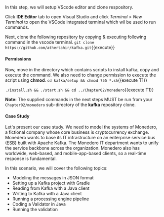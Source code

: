 In this step, we will setup VScode editor and clone respository.

Click **IDE Editor** tab to open Visual Studio and click _Terminal_ > _New Terminal_ to open the VSCode integrated terminal which wil be used to run commands.

Next, clone the following repository by copying & executing following command in the vscode terminal.
`git clone https://github.com/athertahir/kafka.git`{{execute}}

#### Permissions
Now, move in the directory which contains scripts to install kafka, copy and execute the command. We also need to change permission to execute the script using **chmod**.
`cd kafka/setup && chmod 755 *.sh`{{execute T1}} 

`./install.sh && ./start.sh && cd ../Chapter02/monedero`{{execute T1}} 

**Note:**
The supplied commands in the next steps MUST be run from your `Chapter02/monedero` sub-directory of the **kafka** repository clone.

#### Case Study
Let's present our case study. We need to model the systems of Monedero, a fictional company whose core business is cryptocurrency exchange. Monedero wants to base its IT infrastructure on an enterprise service bus (ESB) built with Apache Kafka. The Monedero IT department wants to unify the service backbone across the organization. Monedero also has worldwide, web-based, and mobile-app-based clients, so a real-time response is fundamental.

In this scenario, we will cover the following topics:

- Modeling the messages in JSON format
- Setting up a Kafka project with Gradle
- Reading from Kafka with a Java client
- Writing to Kafka with a Java client
- Running a processing engine pipeline
- Coding a Validator in Java
- Running the validation